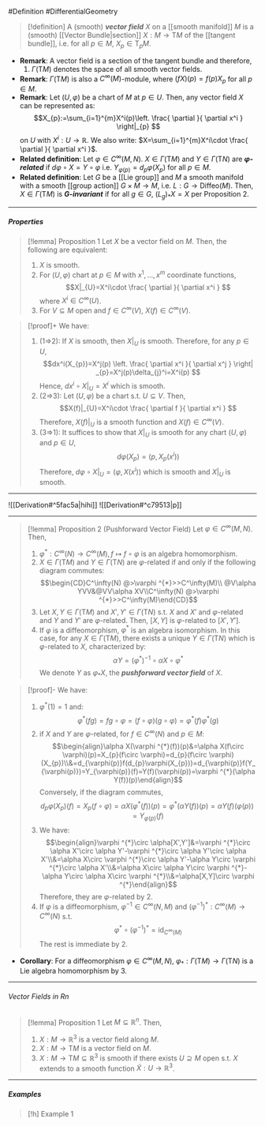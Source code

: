#Definition #DifferentialGeometry 
> [!definition]
> A (smooth) ***vector field*** $X$ on a [[smooth manifold]] $M$ is a (smooth) [[Vector Bundle|section]] $X:M\to \text{T}M$ of the [[tangent bundle]], i.e. for all $p\in M$, $X_{p}\in \text{T}_{p}M$.

- **Remark**: A vector field is a section of the tangent bundle and therefore, 
	1. $\Gamma(\text{T}M)$ denotes the space of all smooth vector fields.
- **Remark**: $\Gamma(\text{T}M)$ is also a $C^\infty(M)$-module, where $(fX)(p)=f(p)X_{p}$ for all $p\in M$.
- **Remark**: Let $(U,\varphi)$ be a chart of $M$ at $p\in U$. Then, any vector field $X$ can be represented as: $$X_{p}:=\sum_{i=1}^{m}X^i(p)\left.  \frac{ \partial  }{ \partial x^i } \right|_{p}  $$on $U$ with $X^i:U\to \mathbb{R}$. We also write: $X=\sum_{i=1}^{m}X^i\cdot \frac{ \partial  }{ \partial x^i }$.
- **Related definition**: Let $\varphi\in C^\infty(M,N)$. $X\in \Gamma(\text{T}M)$ and $Y\in \Gamma(\text{T}N)$ are ***$\varphi$-related*** if $d\varphi \circ X=Y\circ\varphi$ i.e. $Y_{\varphi(p)}=d_{p}\varphi(X_{p})$ for all $p\in M$.
- **Related definition**: Let $G$ be a [[Lie group]] and $M$ a smooth manifold with a smooth [[group action]] $G\times M\to M$, i.e. $L:G\to \text{Diffeo}(M)$. Then, $X\in \Gamma(\text{T}M)$ is ***$G$-invariant*** if for all $g\in G$, $(L_{g})_{*}X=X$ per Proposition 2.
---
##### Properties

> [!lemma] Proposition 1 
> Let $X$ be a vector field on $M$. Then, the following are equivalent:
> 1. $X$ is smooth.
> 2. For $(U,\varphi)$ chart at $p\in M$ with $x^1,\dots,x^m$ coordinate functions, $$X|_{U}=X^i\cdot \frac{ \partial  }{ \partial x^i } $$where $X^i\in C^\infty(U)$.
> 3. For $V\subseteq M$ open and $f\in C^\infty(V)$, $X(f)\in C^\infty(V)$.

> [!proof]+
> We have:
> 1. (1=>2): If $X$ is smooth, then $X|_{U}$ is smooth. Therefore, for any $p\in U$, $$dx^i(X_{p})=X^j(p) \left. \frac{ \partial x^i }{ \partial x^j } \right| _{p}=X^j(p)\delta_{j}^i=X^i(p) $$Hence, $dx^i\circ X|_{U}=X^i$ which is smooth.
> 2. (2=>3): Let $(U,\varphi)$ be a chart s.t. $U\subseteq V$. Then, $$X(f)|_{U}=X^i\cdot \frac{ \partial f }{ \partial x^i } $$Therefore, $X(f)|_{U}$ is a smooth function and $X(f)\in C^\infty(V)$.
> 3. (3=>1): It suffices to show that $X|_{U}$ is smooth for any chart $(U,\varphi)$ and $p\in U$,$$d\varphi(X_{p})=(p,X_{p}(x^i))$$Therefore, $d\varphi \circ X|_{U}=(\varphi,X(x^i))$ which is smooth and $X|_{U}$ is smooth.
> 
---
![[Derivation#^5fac5a|hihi]]
![[Derivation#^c79513|p]]

---
> [!lemma] Proposition 2 (Pushforward Vector Field)
> Let $\varphi\in C^\infty(M,N)$. Then, 
> 1. $\varphi ^{*}:C^\infty(N)\to C^\infty(M),f\mapsto f\circ\varphi$ is an algebra homomorphism.
> 3. $X\in \Gamma(\text{T}M)$ and $Y\in \Gamma(\text{T}N)$ are $\varphi$-related if and only if the following diagram commutes: $$\begin{CD}C^\infty(N) @>\varphi ^{*}>>C^\infty(M)\\ @V\alpha YVV&@VV\alpha XV\\C^\infty(N) @>\varphi ^{*}>>C^\infty(M)\end{CD}$$
> 4. Let $X,Y\in \Gamma(\text{T}M)$ and $X',Y'\in \Gamma(\text{T}N)$ s.t. $X$ and $X'$ and $\varphi$-related and $Y$ and $Y'$ are $\varphi$-related. Then, $[X,Y]$ is $\varphi$-related to $[X',Y']$.
> 5. If $\varphi$ is a diffeomorphism, $\varphi ^{*}$ is an algebra isomorphism. In this case, for any $X\in \Gamma(\text{T}M)$, there exists a unique $Y\in \Gamma(\text{T}N)$ which is $\varphi$-related to $X$, characterized by: $$\alpha Y=(\varphi ^{*})^{-1}\circ \alpha X\circ \varphi ^{*}$$We denote $Y$ as $\varphi_{*}X$, the ***pushforward vector field*** of $X$.

> [!proof]-
> We have:
> 1. $\varphi ^{*}(1)=1$ and: $$\varphi ^{*}(fg)=fg\circ \varphi=(f\circ \varphi)(g\circ \varphi)=\varphi ^{*}(f)\varphi ^{*}(g)$$
> 3. if $X$ and $Y$ are $\varphi$-related, for $f\in C^\infty(N)$ and $p\in M$: $$\begin{align}\alpha X(\varphi ^{*}(f))(p)&=\alpha X(f\circ \varphi)(p)=X_{p}(f\circ \varphi)=d_{p}(f\circ \varphi)(X_{p})\\&=d_{\varphi(p)}f(d_{p}\varphi(X_{p}))=d_{\varphi(p)}f(Y_{\varphi(p)})=Y_{\varphi(p)}(f)=Y(f)(\varphi(p))=\varphi ^{*}(\alpha Y(f))(p)\end{align}$$
>    Conversely, if the diagram commutes, $$d_{p}\varphi(X_{p})(f)=X_{p}(f\circ \varphi)=\alpha X(\varphi ^{*}(f))(p)=\varphi ^{*}(\alpha Y(f))(p)=\alpha Y(f)(\varphi(p))=Y_{\varphi(p)}(f)$$
> 4. We have: $$\begin{align}\varphi ^{*}\circ  \alpha[X',Y']&=\varphi ^{*}\circ \alpha X'\circ \alpha Y'-\varphi ^{*}\circ \alpha Y'\circ \alpha X'\\&=\alpha X\circ \varphi ^{*}\circ \alpha Y'-\alpha Y\circ \varphi ^{*}\circ \alpha X'\\&=\alpha X\circ \alpha Y\circ \varphi ^{*}-\alpha Y\circ \alpha X\circ \varphi ^{*}\\&=\alpha[X,Y]\circ \varphi ^{*}\end{align}$$Therefore, they are $\varphi$-related by 2. 
> 5. If $\varphi$ is a diffeomorphism, $\varphi ^{-1}\in C^\infty(N,M)$ and $(\varphi ^{-1})^{*}:C^\infty(M)\to C^\infty(N)$ s.t. $$\varphi ^{*}\circ (\varphi ^{-1})^{*}=\text{id}_{C^\infty(M)}$$The rest is immediate by 2. 
- **Corollary**: For a diffeomorphism $\varphi\in C^\infty(M,N)$, $\varphi_{*}:\Gamma(\text{T}M)\to\Gamma(\text{T}N)$ is a Lie algebra homomorphism by 3. 
---
###### Vector Fields in Rn
> [!lemma] Proposition 1
> Let $M\subseteq \mathbb{R}^n$. Then, 
> 1. $X:M\to \mathbb{R}^3$ is a vector field along $M$. 
> 2. $X:M\to \text{T}M$ is a vector field on $M$.
> 3. $X:M\to \text{T}M\subseteq \mathbb{R}^3$ is smooth if there exists $U\supseteq M$ open s.t. $X$ extends to a smooth function $\tilde{X}:U\to \mathbb{R}^3$. 
---
##### Examples
> [!h] Example 1
> 